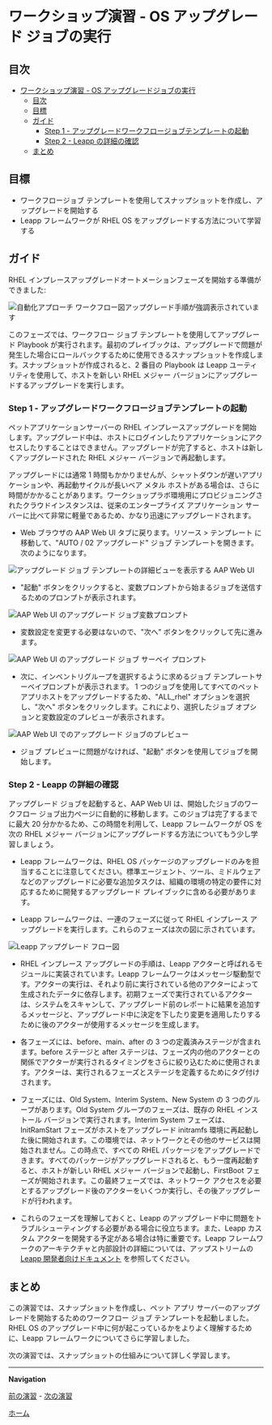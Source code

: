 # ワークショップ演習 - OS アップグレード ジョブの実行

## 目次

- [ワークショップ演習 - OS アップグレードジョブの実行](#workshop-exercise---os-アップグレードジョブの実行)
  - [目次](#目次)
  - [目標](#目標)
  - [ガイド](#ガイド)
    - [Step 1 - アップグレードワークフロージョブテンプレートの起動](#step-1---アップグレードワークフロージョブテンプレートの起動)
    - [Step 2 - Leapp の詳細の確認](#step-2---leapp-の詳細の確認)
  - [まとめ](#まとめ)

## 目標

* ワークフロージョブ テンプレートを使用してスナップショットを作成し、アップグレードを開始する
* Leapp フレームワークが RHEL OS をアップグレードする方法について学習する

## ガイド

RHEL インプレースアップグレードオートメーションフェーズを開始する準備ができました:

![自動化アプローチ ワークフロー図アップグレード手順が強調表示されています](images/ripu-workflow-hl-upgrade.svg)

このフェーズでは、ワークフロー ジョブ テンプレートを使用してアップグレード Playbook が実行されます。最初のプレイブックは、アップグレードで問題が発生した場合にロールバックするために使用できるスナップショットを作成します。スナップショットが作成されると、2 番目の Playbook は Leapp ユーティリティを使用して、ホストを新しい RHEL メジャー バージョンにアップグレードするアップグレードを実行します。

### Step 1 - アップグレードワークフロージョブテンプレートの起動

ペットアプリケーションサーバーの RHEL インプレースアップグレードを開始します。アップグレード中は、ホストにログインしたりアプリケーションにアクセスしたりすることはできません。アップグレードが完了すると、ホストは新しくアップグレードされた RHEL メジャー バージョンで再起動します。

アップグレードには通常 1 時間もかかりませんが、シャットダウンが遅いアプリケーションや、再起動サイクルが長いベア メタル ホストがある場合は、さらに時間がかかることがあります。ワークショップラボ環境用にプロビジョニングされたクラウドインスタンスは、従来のエンタープライズ アプリケーション サーバーに比べて非常に軽量であるため、かなり迅速にアップグレードされます。

- Web ブラウザの AAP Web UI タブに戻ります。リソース > テンプレート に移動して、"AUTO / 02 アップグレード" ジョブ テンプレートを開きます。次のようになります。

![アップグレード ジョブ テンプレートの詳細ビューを表示する AAP Web UI](images/upgrade_template.svg)

- "起動" ボタンをクリックすると、変数プロンプトから始まるジョブを送信するためのプロンプトが表示されます。

![AAP Web UI のアップグレード ジョブ変数プロンプト](images/upgrade_vars_prompt.svg)

- 変数設定を変更する必要はないので、"次へ" ボタンをクリックして先に進みます。

![AAP Web UI のアップグレード ジョブ サーベイ プロンプト](images/upgrade_survey_prompt.svg)

- 次に、インベントリグループを選択するように求めるジョブ テンプレートサーベイプロンプトが表示されます。 1 つのジョブを使用してすべてのペットアプリホストをアップグレードするため、"ALL_rhel" オプションを選択し、"次へ" ボタンをクリックします。これにより、選択したジョブ オプションと変数設定のプレビューが表示されます。

![AAP Web UI でのアップグレード ジョブのプレビュー](images/upgrade_preview.svg)

- ジョブ プレビューに問題がなければ、"起動" ボタンを使用してジョブを開始します。

### Step 2 - Leapp の詳細の確認

アップグレード ジョブを起動すると、AAP Web UI は、開始したジョブのワークフロー ジョブ出力ページに自動的に移動します。このジョブは完了するまでに最大 20 分かかるため、この時間を利用して、Leapp フレームワークが OS を次の RHEL メジャー バージョンにアップグレードする方法についてもう少し学習しましょう。

- Leapp フレームワークは、RHEL OS パッケージのアップグレードのみを担当することに注意してください。標準エージェント、ツール、ミドルウェアなどのアップグレードに必要な追加タスクは、組織の環境の特定の要件に対応するために開発するアップグレード プレイブックに含める必要があります。

- Leapp フレームワークは、一連のフェーズに従って RHEL インプレース アップグレードを実行します。これらのフェーズは次の図に示されています。

![Leapp アップグレード フロー図](images/inplace-upgrade-workflow-gbg.svg)

- RHEL インプレース アップグレードの手順は、Leapp アクターと呼ばれるモジュールに実装されています。Leapp フレームワークはメッセージ駆動型です。アクターの実行は、それより前に実行されている他のアクターによって生成されたデータに依存します。初期フェーズで実行されているアクターは、システムをスキャンして、アップグレード前のレポートに結果を追加するメッセージと、アップグレード中に決定を下したり変更を適用したりするために後のアクターが使用するメッセージを生成します。

- 各フェーズには、before、main、after の 3 つの定義済みステージが含まれます。before ステージと after ステージは、フェーズ内の他のアクターとの関係でアクターが実行されるタイミングをさらに絞り込むために使用されます。アクターは、実行されるフェーズとステージを定義するためにタグ付けされます。

- フェーズには、Old System、Interim System、New System の 3 つのグループがあります。Old System グループのフェーズは、既存の RHEL インストール バージョンで実行されます。Interim System フェーズは、InitRamStart フェーズがホストをアップグレード initramfs 環境に再起動した後に開始されます。この環境では、ネットワークとその他のサービスは開始されません。この時点で、すべての RHEL パッケージをアップグレードできます。すべてのパッケージがアップグレードされると、もう一度再起動すると、ホストが新しい RHEL メジャー バージョンで起動し、FirstBoot フェーズが開始されます。この最終フェーズでは、ネットワーク アクセスを必要とするアップグレード後のアクターをいくつか実行し、その後アップグレードが行われます。

- これらのフェーズを理解しておくと、Leapp のアップグレード中に問題をトラブルシューティングする必要がある場合に役立ちます。また、Leapp カスタム アクターを開発する予定がある場合は特に重要です。Leapp フレームワークのアーキテクチャと内部設計の詳細については、アップストリームの [Leapp 開発者向けドキュメント](https://leapp.readthedocs.io/en/latest/index.html) を参照してください。

## まとめ

この演習では、スナップショットを作成し、ペット アプリ サーバーのアップグレードを開始するためのワークフロー ジョブ テンプレートを起動しました。RHEL OS のアップグレード中に何が起こっているかをよりよく理解するために、Leapp フレームワークについてさらに学習しました。

次の演習では、スナップショットの仕組みについて詳しく学習します。

---

**Navigation**

[前の演習](../1.6-my-pet-app/README.ja.md) - [次の演習](../2.2-snapshots/README.ja.md)

[ホーム](../README.md)

